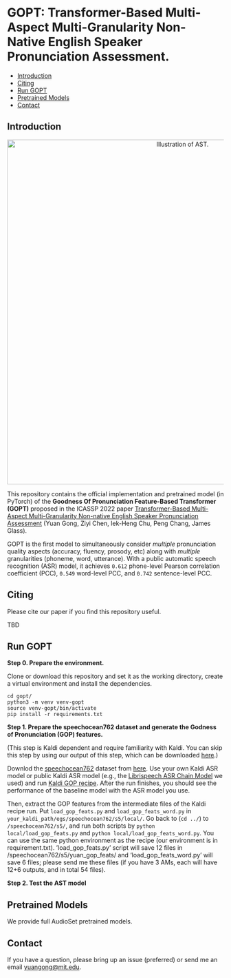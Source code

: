 # GOPT: Transformer-Based Multi-Aspect Multi-Granularity Non-Native English Speaker Pronunciation Assessment.
 - [Introduction](#Introduction)
 - [Citing](#Citing)  
 - [Run GOPT](#Getting-Started)
 - [Pretrained Models](#Pretrained-Models)
 - [Contact](#Contact)

## Introduction  

<p align="center"><img src="https://raw.githubusercontent.com/YuanGongND/gopt/master/figure/gopt.png?token=AEC6JZXNM2T3SJNHAIZ5QW3BTPH6I" alt="Illustration of AST." width="800"/></p>

This repository contains the official implementation and pretrained model (in PyTorch) of the **Goodness Of Pronunciation Feature-Based Transformer (GOPT)** proposed in the ICASSP 2022 paper [Transformer-Based Multi-Aspect Multi-Granularity Non-native English Speaker Pronunciation Assessment](https://arxiv.org/abs/dummy) (Yuan Gong, Ziyi Chen, Iek-Heng Chu, Peng Chang, James Glass).  

GOPT is the first model to simultaneously consider *multiple* pronunciation quality aspects (accuracy, fluency, prosody, etc) along with *multiple* granularities (phoneme, word, utterance). With a public automatic speech recognition (ASR) model, it achieves ``0.612`` phone-level Pearson correlation coefficient (PCC), ``0.549`` word-level PCC, and ``0.742`` sentence-level PCC.


## Citing  
Please cite our paper if you find this repository useful.

TBD
  
## Run GOPT

**Step 0. Prepare the environment.**

Clone or download this repository and set it as the working directory, create a virtual environment and install the dependencies.

```
cd gopt/ 
python3 -m venv venv-gopt
source venv-gopt/bin/activate
pip install -r requirements.txt 
```

**Step 1. Prepare the speechocean762 dataset and generate the Godness of Pronunciation (GOP) features.**

(This step is Kaldi dependent and require familiarity with Kaldi. You can skip this step by using our output of this step, which can be downloaded [here]().)

Downlod the [speechocean762](https://arxiv.org/abs/2104.01378) dataset from [here](https://www.openslr.org/101/). Use your own Kaldi ASR model or public Kaldi ASR model (e.g., the [Librispeech ASR Chain Model](https://kaldi-asr.org/models/m13) we used) and run [Kaldi GOP recipe](https://github.com/kaldi-asr/kaldi/tree/master/egs/gop_speechocean762). After the run finishes, you should see the performance of the baseline model with the ASR model you use.

Then, extract the GOP features from the intermediate files of the Kaldi recipe run. Put ``load_gop_feats.py`` and ``load_gop_feats_word.py`` in ``your_kaldi_path/egs/speechocean762/s5/local/``. Go back to (``cd ../``) to ``/speechocean762/s5/``, and run both scripts by ``python local/load_gop_feats.py`` and ``python local/load_gop_feats_word.py``. 
You can use the same python environment as the recipe (our environment is in requirement.txt). ’load_gop_feats.py’ script will save 12 files in /speechocean762/s5/yuan_gop_feats/ and ‘load_gop_feats_word.py’ will save 6 files; please send me these files (if you have 3 AMs, each will have 12+6 outputs, and in total 54 files).


**Step 2. Test the AST model**

## Pretrained Models
We provide full AudioSet pretrained models.

 ## Contact
If you have a question, please bring up an issue (preferred) or send me an email yuangong@mit.edu.
